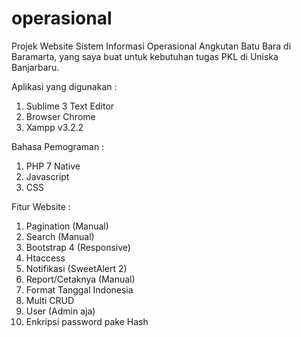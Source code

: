 # operasional
Projek Website Sistem Informasi Operasional Angkutan Batu Bara di Baramarta, yang saya buat untuk kebutuhan tugas PKL di Uniska Banjarbaru.

Aplikasi yang digunakan :
1. Sublime 3 Text Editor
2. Browser Chrome
3. Xampp v3.2.2

Bahasa Pemograman :
1. PHP 7 Native
2. Javascript
3. CSS

Fitur Website :
1. Pagination (Manual)
2. Search (Manual)
3. Bootstrap 4 (Responsive)
4. Htaccess
5. Notifikasi (SweetAlert 2)
6. Report/Cetaknya (Manual)
7. Format Tanggal Indonesia
8. Multi CRUD
9. User (Admin aja)
10. Enkripsi password pake Hash
